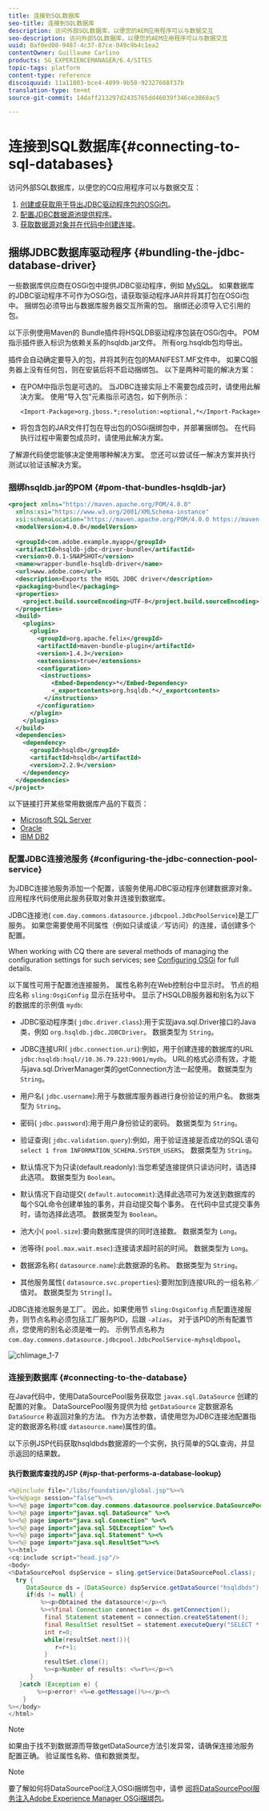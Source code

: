 ```yaml
---
title: 连接到SQL数据库
seo-title: 连接到SQL数据库
description: 访问外部SQL数据库，以便您的AEM应用程序可以与数据交互
seo-description: 访问外部SQL数据库，以便您的AEM应用程序可以与数据交互
uuid: 0af0ed08-9487-4c37-87ce-049c9b4c1ea2
contentOwner: Guillaume Carlino
products: SG_EXPERIENCEMANAGER/6.4/SITES
topic-tags: platform
content-type: reference
discoiquuid: 11a11803-bce4-4099-9b50-92327608f37b
translation-type: tm+mt
source-git-commit: 14daff213297d2435765dd46039f346ce3868ac5

---
```



# 连接到SQL数据库{#connecting-to-sql-databases}

访问外部SQL数据库，以便您的CQ应用程序可以与数据交互：

1. [创建或获取用于导出JDBC驱动程序包的OSGi包](#bundling-the-jdbc-database-driver)。
1. [配置JDBC数据源池提供程序](#configuring-the-jdbc-connection-pool-service)。
1. [获取数据源对象并在代码中创建连接](#connecting-to-the-database)。

## 捆绑JDBC数据库驱动程序 {#bundling-the-jdbc-database-driver}

一些数据库供应商在OSGi包中提供JDBC驱动程序，例如 [MySQL](https://www.mysql.com/downloads/connector/j/)。 如果数据库的JDBC驱动程序不可作为OSGi包，请获取驱动程序JAR并将其打包在OSGi包中。 捆绑包必须导出与数据库服务器交互所需的包。 捆绑还必须导入它引用的包。

以下示例使用Maven的 [](https://felix.apache.org/site/apache-felix-maven-bundle-plugin-bnd.html) Bundle插件将HSQLDB驱动程序包装在OSGi包中。 POM指示插件嵌入标识为依赖关系的hsqldb.jar文件。 所有org.hsqldb包均导出。

插件会自动确定要导入的包，并将其列在包的MANIFEST.MF文件中。 如果CQ服务器上没有任何包，则在安装后将不启动捆绑包。 以下是两种可能的解决方案：

* 在POM中指示包是可选的。 当JDBC连接实际上不需要包成员时，请使用此解决方案。 使用“导入包”元素指示可选包，如下例所示：

   `<Import-Package>org.jboss.*;resolution:=optional,*</Import-Package>`
* 将包含包的JAR文件打包在导出包的OSGi捆绑包中，并部署捆绑包。 在代码执行过程中需要包成员时，请使用此解决方案。

了解源代码使您能够决定使用哪种解决方案。 您还可以尝试任一解决方案并执行测试以验证该解决方案。

### 捆绑hsqldb.jar的POM {#pom-that-bundles-hsqldb-jar}

```xml
<project xmlns="https://maven.apache.org/POM/4.0.0" 
  xmlns:xsi="https://www.w3.org/2001/XMLSchema-instance" 
  xsi:schemaLocation="https://maven.apache.org/POM/4.0.0 https://maven.apache.org/xsd/maven-4.0.0.xsd">
  <modelVersion>4.0.0</modelVersion>
  
  <groupId>com.adobe.example.myapp</groupId>
  <artifactId>hsqldb-jdbc-driver-bundle</artifactId>
  <version>0.0.1-SNAPSHOT</version>
  <name>wrapper-bundle-hsqldb-driver</name>
  <url>www.adobe.com</url>
  <description>Exports the HSQL JDBC driver</description>
  <packaging>bundle</packaging>
  <properties>
    <project.build.sourceEncoding>UTF-8</project.build.sourceEncoding>
  </properties>
  <build>
    <plugins>
      <plugin>
        <groupId>org.apache.felix</groupId> 
        <artifactId>maven-bundle-plugin</artifactId>
        <version>1.4.3</version> 
        <extensions>true</extensions> 
        <configuration> 
         <instructions> 
            <Embed-Dependency>*</Embed-Dependency>
            <_exportcontents>org.hsqldb.*</_exportcontents>
          </instructions>
        </configuration> 
      </plugin>
    </plugins>
  </build>
  <dependencies>
    <dependency>
      <groupId>hsqldb</groupId>
      <artifactId>hsqldb</artifactId>
      <version>2.2.9</version>
    </dependency>
  </dependencies>
</project>
```

以下链接打开某些常用数据库产品的下载页：

* [Microsoft SQL Server](https://www.microsoft.com/en-us/download/details.aspx?displaylang=en&id=11774)
* [Oracle](https://www.oracle.com/technetwork/database/features/jdbc/index-091264.html)
* [IBM DB2](https://www-01.ibm.com/support/docview.wss?uid=swg27007053)

### 配置JDBC连接池服务 {#configuring-the-jdbc-connection-pool-service}

为JDBC连接池服务添加一个配置，该服务使用JDBC驱动程序创建数据源对象。 应用程序代码使用此服务获取对象并连接到数据库。

JDBC连接池( `com.day.commons.datasource.jdbcpool.JdbcPoolService`)是工厂服务。 如果您需要使用不同属性（例如只读或读／写访问）的连接，请创建多个配置。

When working with CQ there are several methods of managing the configuration settings for such services; see [Configuring OSGi](/help/sites-deploying/configuring-osgi.md) for full details.

以下属性可用于配置池连接服务。 属性名称列在Web控制台中显示时。 节点的相应名称 `sling:OsgiConfig` 显示在括号中。 显示了HSQLDB服务器和别名为以下的数据库的示例值 `mydb`:

* JDBC驱动程序类( `jdbc.driver.class`):用于实现java.sql.Driver接口的Java类，例如 `org.hsqldb.jdbc.JDBCDriver`。 数据类型为 `String`。

* JDBC连接URI( `jdbc.connection.uri`):例如，用于创建连接的数据库的URL `jdbc:hsqldb:hsql//10.36.79.223:9001/mydb`。 URL的格式必须有效，才能与java.sql.DriverManager类的getConnection方法一起使用。 数据类型为 `String`。

* 用户名( `jdbc.username`):用于与数据库服务器进行身份验证的用户名。 数据类型为 `String`。

* 密码( `jdbc.password`):用于用户身份验证的密码。 数据类型为 `String`。

* 验证查询( `jdbc.validation.query`):例如，用于验证连接是否成功的SQL语句 `select 1 from INFORMATION_SCHEMA.SYSTEM_USERS`。 数据类型为 `String`。

* 默认情况下为只读(default.readonly):当您希望连接提供只读访问时，请选择此选项。 数据类型为 `Boolean`。
* 默认情况下自动提交( `default.autocommit`):选择此选项可为发送到数据库的每个SQL命令创建单独的事务，并自动提交每个事务。 在代码中显式提交事务时，请勿选择此选项。 数据类型为 `Boolean`。

* 池大小( `pool.size`):要向数据库提供的同时连接数。 数据类型为 `Long`。

* 池等待( `pool.max.wait.msec`):连接请求超时前的时间。 数据类型为 `Long`。

* 数据源名称( `datasource.name`):此数据源的名称。 数据类型为 `String`。

* 其他服务属性( `datasource.svc.properties`):要附加到连接URL的一组名称／值对。 数据类型为 `String[]`。

JDBC连接池服务是工厂。 因此，如果使用节 `sling:OsgiConfig` 点配置连接服务，则节点名称必须包括工厂服务PID，后跟 *`-alias`*。 对于该PID的所有配置节点，您使用的别名必须是唯一的。 示例节点名称为 `com.day.commons.datasource.jdbcpool.JdbcPoolService-myhsqldbpool`。

![chlimage_1-7](assets/chlimage_1-7.png)

### 连接到数据库 {#connecting-to-the-database}

在Java代码中，使用DataSourcePool服务获取您 `javax.sql.DataSource` 创建的配置的对象。 DataSourcePool服务提供为给 `getDataSource` 定数据源名 `DataSource` 称返回对象的方法。 作为方法参数，请使用您为JDBC连接池配置指定的数据源名称(或 `datasource.name`)属性的值。

以下示例JSP代码获取hsqldbds数据源的一个实例，执行简单的SQL查询，并显示返回的结果数。

#### 执行数据库查找的JSP {#jsp-that-performs-a-database-lookup}

```java
<%@include file="/libs/foundation/global.jsp"%><%
%><%@page session="false"%><%
%><%@ page import="com.day.commons.datasource.poolservice.DataSourcePool" %><%
%><%@ page import="javax.sql.DataSource" %><%
%><%@ page import="java.sql.Connection" %><%
%><%@ page import="java.sql.SQLException" %><%
%><%@ page import="java.sql.Statement" %><%
%><%@ page import="java.sql.ResultSet"%><%
%><html>
<cq:include script="head.jsp"/>
<body>
<%DataSourcePool dspService = sling.getService(DataSourcePool.class);
  try {
     DataSource ds = (DataSource) dspService.getDataSource("hsqldbds"); 
     if(ds != null) {
         %><p>Obtained the datasource!</p><%
         %><%final Connection connection = ds.getConnection();
          final Statement statement = connection.createStatement();
          final ResultSet resultSet = statement.executeQuery("SELECT * from INFORMATION_SCHEMA.SYSTEM_USERS"); 
          int r=0;
          while(resultSet.next()){
             r=r+1;
          } 
          resultSet.close();
          %><p>Number of results: <%=r%></p><%
      } 
   }catch (Exception e) {
        %><p>error! <%=e.getMessage()%></p><%
    } 
%></body>
</html>
```

>[!NOTE]
>
>如果由于找不到数据源而导致getDataSource方法引发异常，请确保连接池服务配置正确。 验证属性名称、值和数据类型。


>[!NOTE]
>
>要了解如何将DataSourcePool注入OSGi捆绑包中，请参 [阅将DataSourcePool服务注入Adobe Experience Manager OSGi捆绑包](https://helpx.adobe.com/experience-manager/using/datasourcepool.html)。

